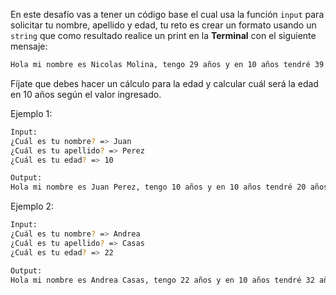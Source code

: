 En este desafío vas a tener un código base el cual usa la función `input` para solicitar tu nombre, apellido y edad, tu reto es crear un formato usando un `string` que como resultado realice un print en la **Terminal** con el siguiente mensaje:

```bash
Hola mi nombre es Nicolas Molina, tengo 29 años y en 10 años tendré 39 años
```

Fíjate que debes hacer un cálculo para la edad y calcular cuál será la edad en 10 años según el valor ingresado.

Ejemplo 1:

```bash
Input:
¿Cuál es tu nombre? => Juan
¿Cuál es tu apellido? => Perez
¿Cuál es tu edad? => 10

Output:
Hola mi nombre es Juan Perez, tengo 10 años y en 10 años tendré 20 años
```

Ejemplo 2:

```bash
Input:
¿Cuál es tu nombre? => Andrea
¿Cuál es tu apellido? => Casas
¿Cuál es tu edad? => 22

Output:
Hola mi nombre es Andrea Casas, tengo 22 años y en 10 años tendré 32 años
```